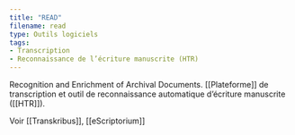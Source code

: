 ```yaml
---
title: "READ"
filename: read
type: Outils logiciels
tags:
- Transcription
- Reconnaissance de l’écriture manuscrite (HTR)
---
```


Recognition and Enrichment of Archival Documents. [[Plateforme]] de transcription et outil de reconnaissance automatique d’écriture manuscrite ([[HTR]]).

Voir [[Transkribus]], [[eScriptorium]]

